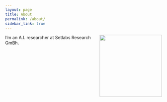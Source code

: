 ```yaml
---
layout: page
title: About
permalink: /about/
sidebar_link: true
---
```

<img style="float: right;" src="about.assets/reading.jpg" width="200px">

<!-- Update index.html as well -->

<p>

   I’m an A.I. researcher at Setlabs Research GmBh.

    

</p>
<p>



